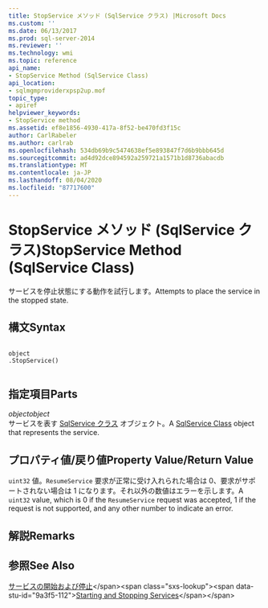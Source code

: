 ```yaml
---
title: StopService メソッド (SqlService クラス) |Microsoft Docs
ms.custom: ''
ms.date: 06/13/2017
ms.prod: sql-server-2014
ms.reviewer: ''
ms.technology: wmi
ms.topic: reference
api_name:
- StopService Method (SqlService Class)
api_location:
- sqlmgmproviderxpsp2up.mof
topic_type:
- apiref
helpviewer_keywords:
- StopService method
ms.assetid: ef8e1856-4930-417a-8f52-be470fd3f15c
author: CarlRabeler
ms.author: carlrab
ms.openlocfilehash: 534db69b9c5474638ef5e893847f7d6b9bbb645d
ms.sourcegitcommit: ad4d92dce894592a259721a1571b1d8736abacdb
ms.translationtype: MT
ms.contentlocale: ja-JP
ms.lasthandoff: 08/04/2020
ms.locfileid: "87717600"
---
```

# <a name="stopservice-method-sqlservice-class"></a><span data-ttu-id="9a3f5-102">StopService メソッド (SqlService クラス)</span><span class="sxs-lookup"><span data-stu-id="9a3f5-102">StopService Method (SqlService Class)</span></span>
  <span data-ttu-id="9a3f5-103">サービスを停止状態にする動作を試行します。</span><span class="sxs-lookup"><span data-stu-id="9a3f5-103">Attempts to place the service in the stopped state.</span></span>  
  
## <a name="syntax"></a><span data-ttu-id="9a3f5-104">構文</span><span class="sxs-lookup"><span data-stu-id="9a3f5-104">Syntax</span></span>  
  
```  
  
object  
.StopService()  
  
```  
  
## <a name="parts"></a><span data-ttu-id="9a3f5-105">指定項目</span><span class="sxs-lookup"><span data-stu-id="9a3f5-105">Parts</span></span>  
 <span data-ttu-id="9a3f5-106">*object*</span><span class="sxs-lookup"><span data-stu-id="9a3f5-106">*object*</span></span>  
 <span data-ttu-id="9a3f5-107">サービスを表す [SqlService クラス](sqlservice-class.md) オブジェクト。</span><span class="sxs-lookup"><span data-stu-id="9a3f5-107">A [SqlService Class](sqlservice-class.md) object that represents the service.</span></span>  
  
## <a name="property-valuereturn-value"></a><span data-ttu-id="9a3f5-108">プロパティ値/戻り値</span><span class="sxs-lookup"><span data-stu-id="9a3f5-108">Property Value/Return Value</span></span>  
 <span data-ttu-id="9a3f5-109">`uint32` 値。`ResumeService` 要求が正常に受け入れられた場合は 0、要求がサポートされない場合は 1 になります。それ以外の数値はエラーを示します。</span><span class="sxs-lookup"><span data-stu-id="9a3f5-109">A `uint32` value, which is 0 if the `ResumeService` request was accepted, 1 if the request is not supported, and any other number to indicate an error.</span></span>  
  
## <a name="remarks"></a><span data-ttu-id="9a3f5-110">解説</span><span class="sxs-lookup"><span data-stu-id="9a3f5-110">Remarks</span></span>  
  
## <a name="see-also"></a><span data-ttu-id="9a3f5-111">参照</span><span class="sxs-lookup"><span data-stu-id="9a3f5-111">See Also</span></span>  
 <span data-ttu-id="9a3f5-112">[サービスの開始および停止](https://technet.microsoft.com/library/ms174886\(v=sql.105\).aspx)</span><span class="sxs-lookup"><span data-stu-id="9a3f5-112">[Starting and Stopping Services](https://technet.microsoft.com/library/ms174886\(v=sql.105\).aspx)</span></span>  
  
  
